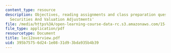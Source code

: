 ```yaml
---
content_type: resource
description: Objectives, reading assignments and class preparation questions on 'Marketable
  Securities And Valuation Adjustments'
file: /media/https%3A/open-learning-course-data-rc.s3.amazonaws.com/15-514-financial-and-managerial-accounting-summer-2003/395b75756d241e0831d93bda935b4b39_lec12overview.pdf
file_type: application/pdf
resourcetype: Document
title: lec12overview.pdf
uid: 395b7575-6d24-1e08-31d9-3bda935b4b39
---
```

